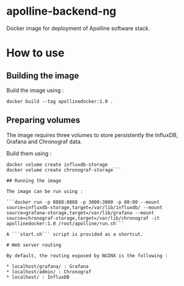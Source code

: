 # apolline-backend-ng
Docker image for deployment of Apolline software stack.

# How to use
## Building the image

Build the image using :

```docker build --tag apollinedocker:1.0 .```

## Preparing volumes

The image requires three volumes to store persistently the InfluxDB, Grafana and Chronograf data.

Build them using :

```docker volume create grafana-storage
docker volume create influxdb-storage
docker volume create chronograf-storage```

## Running the image

The image can be run using :

```docker run -p 8888:8888 -p 3000:3000 -p 80:80 --mount source=influxdb-storage,target=/var/lib/influxdb/ --mount source=grafana-storage,target=/var/lib/grafana --mount source=chronograf-storage,target=/var/lib/chronograf -it apollinedocker:1.0 /root/apolline/run.sh```

A ```start.sh``` script is provided as a shortcut.

# Web server routing

By default, the routing exposed by NGINX is the following :

* localhost/grafana/ : Grafana
* localhost/admin/ : Chronograf
* localhost/ : InfluxDB
